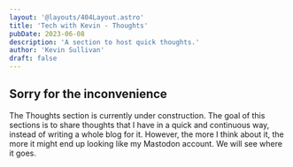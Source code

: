 ```yaml
---
layout: '@layouts/404Layout.astro'
title: 'Tech with Kevin - Thoughts'
pubDate: 2023-06-08
description: 'A section to host quick thoughts.'
author: 'Kevin Sullivan'
draft: false
---
```

## Sorry for the inconvenience

The Thoughts section is currently under construction. The goal of this sections is to share thoughts that I have in a quick and continuous way, instead of writing a whole blog for it. However, the more I think about it, the more it might end up looking like my Mastodon account. We will see where it goes. 